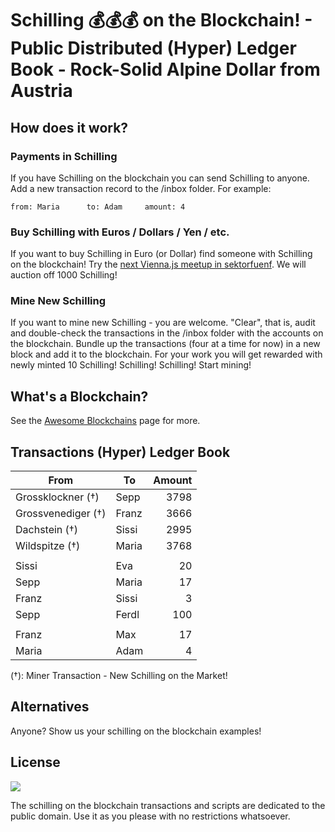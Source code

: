 
# Schilling  :moneybag::moneybag::moneybag: on the Blockchain! - Public Distributed (Hyper) Ledger Book - Rock-Solid Alpine Dollar from Austria  


## How does it work?

### Payments in Schilling

If you have Schilling on the blockchain you can send Schilling to anyone. Add a new transaction record to the /inbox folder. For example:

```
from: Maria      to: Adam     amount: 4
```

### Buy Schilling with Euros / Dollars / Yen / etc.

If you want to buy Schilling in Euro (or Dollar) find someone with Schilling on the blockchain! Try the [next Vienna.js meetup in sektorfuenf](https://meetup.com/viennajs/events/236300243). We will auction off 1000 Schilling!


### Mine New Schilling

If you want to mine new Schilling - you are welcome. "Clear", that is, audit and double-check the transactions in the /inbox folder with the accounts on the blockchain. Bundle up the transactions (four at a time for now)
in a new block and add it to the blockchain.
For your work you will get rewarded with newly minted 10 Schilling! Schilling! Schilling! Start mining!


## What's a Blockchain?

See the [Awesome Blockchains](https://github.com/openblockchains/awesome-blockchains) page for more.


## Transactions (Hyper) Ledger Book

| From                | To               | Amount  |
|---------------------|------------------|--------:|
| Grossklockner (†)   | Sepp             |    3798 |
| Grossvenediger (†)  | Franz            |    3666 |
| Dachstein (†)       | Sissi            |    2995 |
| Wildspitze (†)      | Maria            |    3768 |
|                     |                  |         |
| Sissi               | Eva              |     20  |
| Sepp                | Maria            |     17  |
| Franz               | Sissi            |      3  |
| Sepp                | Ferdl            |    100  |
|                     |                  |         |
| Franz               | Max              |     17  |
| Maria               | Adam             |      4  |

(†): Miner Transaction - New Schilling on the Market!



## Alternatives

Anyone? Show us your schilling on the blockchain examples!


## License

![](https://publicdomainworks.github.io/buttons/zero88x31.png)

The schilling on the blockchain transactions and scripts are dedicated to the public domain.
Use it as you please with no restrictions whatsoever.
